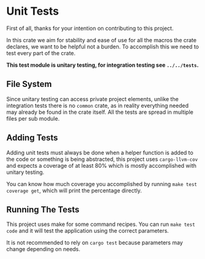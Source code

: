 # Unit Tests

First of all, thanks for your intention on contributing to this project.

In this crate we aim for stability and ease of use for all the macros the crate
declares, we want to be helpful not a burden. To accomplish this we need to test
every part of the crate.

**This test module is unitary testing, for integration testing see `../../tests`.**

## File System

Since unitary testing can access private project elements, unlike the integration tests
there is no `common` crate, as in reality everything needed may already be found
in the crate itself. All the tests are spread in multiple files per sub module.

## Adding Tests

Adding unit tests must always be done when a helper function is added to the code or something
is being abstracted, this project uses `cargo-llvm-cov` and expects a coverage of at least 80%
which is mostly accomplished with unitary testing.

You can know how much coverage you accomplished by running `make test coverage get`,
which will print the percentage directly.

## Running The Tests

This project uses make for some command recipes. You can run `make test code` and it will
test the application using the correct parameters.

It is not recommended to rely on `cargo test` because parameters may change depending
on needs.
